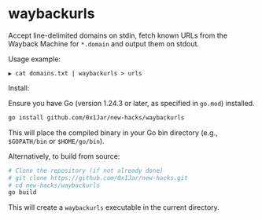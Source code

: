 # waybackurls

Accept line-delimited domains on stdin, fetch known URLs from the Wayback Machine for `*.domain` and output them on stdout.

Usage example:

```
▶ cat domains.txt | waybackurls > urls
```

Install:

Ensure you have Go (version 1.24.3 or later, as specified in `go.mod`) installed.
```bash
go install github.com/0x1Jar/new-hacks/waybackurls
```
This will place the compiled binary in your Go bin directory (e.g., `$GOPATH/bin` or `$HOME/go/bin`).

Alternatively, to build from source:
```bash
# Clone the repository (if not already done)
# git clone https://github.com/0x1Jar/new-hacks.git
# cd new-hacks/waybackurls
go build
```
This will create a `waybackurls` executable in the current directory.
